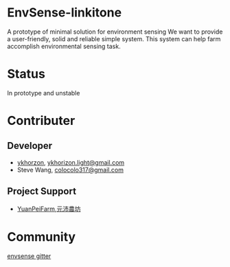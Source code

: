 # EnvSense-linkitone
A prototype of minimal solution for environment sensing
We want to provide a user-friendly, solid and reliable simple system.
This system can help farm accomplish environmental sensing task.

# Status
In prototype and unstable

# Contributer

## Developer 
- [ykhorzon](https://github.com/ykhorzon), ykhorizon.light@gmail.com
- Steve Wang, colocolo317@gmail.com

## Project Support 
- [YuanPeiFarm,元沛農坊](https://www.facebook.com/YuanPeiFarm/?fref=ts)

# Community
[envsense gitter](https://gitter.im/envsense/Lobby#)
